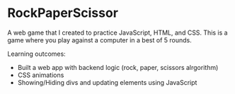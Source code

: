 # RockPaperScissor

A web game that I created to practice JavaScript, HTML, and CSS.
This is a game where you play against a computer in a best of 5 rounds.

Learning outcomes:
- Built a web app with backend logic (rock, paper, scissors alrgorithm)
- CSS animations
- Showing/Hiding divs and updating elements using JavaScript 
